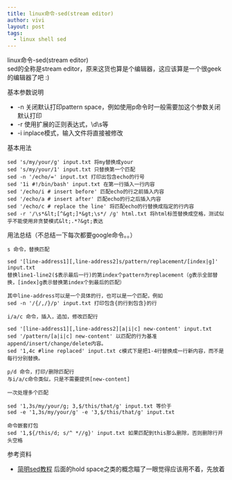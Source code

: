 ```yaml
---
title: linux命令-sed(stream editor)
author: vivi
layout: post
tags:
  - linux shell sed
---
```

linux命令-sed(stream editor)  
sed的全称是stream editor，原来这货也算是个编辑器，这应该算是一个很geek的编辑器了吧 :)

基本参数说明

- -n 关闭默认打印pattern space，例如使用p命令时一般需要加这个参数关闭默认打印
- -r 使用扩展的正则表达式，\d\s等
- -i inplace模式，输入文件将直接被修改


基本用法
```
sed 's/my/your/g' input.txt 将my替换成your
sed 's/my/your/1' input.txt 只替换第一个匹配
sed -n '/echo/=' input.txt 打印出包含echo的行号
sed '1i #!/bin/bash' input.txt 在第一行插入一行内容
sed '/echo/i # insert before' 匹配echo的行之前插入内容
sed '/echo/a # insert after' 匹配echo的行之后插入内容
sed '/echo/c # replace the line' 将匹配echo的行替换成指定的行内容
sed -r '/\s*&lt;[^&gt;]*&gt;\s*/ /g' html.txt 将html标签替换成空格，测试似乎不能使用非贪婪模式&lt;.*?&gt;表达
```

用法总结（不总结一下每次都要google命令。。）
```
s 命令，替换匹配

sed '[line-address1][,line-address2]s/pattern/replacement/[index|g]' input.txt
替换line1-line2($表示最后一行)的第index个pattern为replacement（g表示全部替换，[index]g表示替换第index个到最后的匹配）

其中line-address可以是一个具体的行，也可以是一个匹配，例如
sed -n '/{/,/}/p' input.txt 打印包含{的行到包含}的行

i/a/c 命令，插入，追加，修改匹配行

sed '[line-address1][,line-address2][a|i|c] new-content' input.txt
sed '/pattern/[a|i|c] new-content' 以匹配的行为基准append/insert/change/delete内容。
sed '1,4c #line replaced' input.txt c模式下是把1-4行替换成一行新内容，而不是每行分别替换。

p/d 命令，打印/删除匹配行
与i/a/c命令类似，只是不需要提供[new-content]

一次处理多个匹配

sed '1,3s/my/your/g; 3,$/this/that/g' input.txt 等价于
sed -e '1,3s/my/your/g' -e '3,$/this/that/g' input.txt

命令嵌套打包
sed '1,${/this/d; s/^ *//g}' input.txt 如果匹配到this那么删除，否则删除行开头空格
```

参考资料

- [简明sed教程](http://coolshell.cn/articles/9104.html) 后面的hold space之类的概念瞄了一眼觉得应该用不着，先放着
